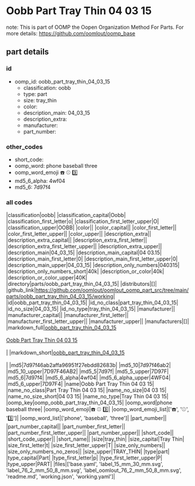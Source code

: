 # Oobb Part Tray Thin 04 03 15  

note: This is part of OOMP the Oopen Organization Method For Parts. For more details: https://github.com/oomlout/oomp_base

##  part details





### id
* oomp_id: oobb_part_tray_thin_04_03_15
  * classification: oobb
  * type: part
  * size: tray_thin
  * color: 
  * description_main: 04_03_15
  * description_extra: 
  * manufacturer: 
  * part_number: 

### other_codes
* short_code: 
* oomp_word: phone baseball three
* oomp_word_emoji :phone: :baseball: :three:
* md5_6_alpha: 4wf04
* md5_6: 7d97f4

### all codes 
|classification|oobb|
|classification_capital|Oobb|
|classification_first_letter|o|
|classification_first_letter_upper|O|
|classification_upper|OOBB|
|color||
|color_capital||
|color_first_letter||
|color_first_letter_upper||
|color_upper||
|description_extra||
|description_extra_capital||
|description_extra_first_letter||
|description_extra_first_letter_upper||
|description_extra_upper||
|description_main|04_03_15|
|description_main_capital|04 03.15|
|description_main_first_letter|0|
|description_main_first_letter_upper|0|
|description_main_upper|04_03_15|
|description_only_numbers|040315|
|description_only_numbers_short|40k|
|description_or_color|40k|
|description_or_color_upper|40K|
|directory|parts/oobb_part_tray_thin_04_03_15|
|distributors|[]|
|github_link|https://github.com/oomlout/oomlout_oomp_part_src/tree/main/parts/oobb_part_tray_thin_04_03_15/working|
|id|oobb_part_tray_thin_04_03_15|
|id_no_class|part_tray_thin_04_03_15|
|id_no_size|04_03_15|
|id_no_type|tray_thin_04_03_15|
|manufacturer||
|manufacturer_capital||
|manufacturer_first_letter||
|manufacturer_first_letter_upper||
|manufacturer_upper||
|manufacturers|[]|
|markdown_full|[oobb_part_tray_thin_04_03_15](https://github.com/oomlout/oomlout_oomp_part_src/tree/main/parts/oobb_part_tray_thin_04_03_15/working)<br>[](https://github.com/oomlout/oomlout_oomp_part_src/tree/main/parts/oobb_part_tray_thin_04_03_15/working)<br>[Oobb Part Tray Thin 04 03 15](https://github.com/oomlout/oomlout_oomp_part_src/tree/main/parts/oobb_part_tray_thin_04_03_15/working)<br><br>|
|markdown_short|[oobb_part_tray_thin_04_03_15](https://github.com/oomlout/oomlout_oomp_part_src/tree/main/parts/oobb_part_tray_thin_04_03_15/working)<br><br>|
|md5|7d97f46ab2affa96951f27ebdd82683b|
|md5_10|7d97f46ab2|
|md5_10_upper|7D97F46AB2|
|md5_5|7d97f|
|md5_5_upper|7D97F|
|md5_6|7d97f4|
|md5_6_alpha|4wf04|
|md5_6_alpha_upper|4WF04|
|md5_6_upper|7D97F4|
|name|Oobb Part Tray Thin 04 03 15|
|name_no_class|Part Tray Thin 04 03 15|
|name_no_size|04 03 15|
|name_no_size_short|04 03 15|
|name_no_type|Tray Thin 04 03 15|
|oomp_key|oomp_oobb_part_tray_thin_04_03_15|
|oomp_word|phone baseball three|
|oomp_word_emoji|:phone: :baseball: :three:|
|oomp_word_emoji_list|[':phone:', ':baseball:', ':three:']|
|oomp_word_list|['phone', 'baseball', 'three']|
|part_number||
|part_number_capital||
|part_number_first_letter||
|part_number_first_letter_upper||
|part_number_upper||
|short_code||
|short_code_upper||
|short_name||
|size|tray_thin|
|size_capital|Tray Thin|
|size_first_letter|t|
|size_first_letter_upper|T|
|size_only_numbers||
|size_only_numbers_no_zeros||
|size_upper|TRAY_THIN|
|type|part|
|type_capital|Part|
|type_first_letter|p|
|type_first_letter_upper|P|
|type_upper|PART|
|files|['base.yaml', 'label_15_mm_30_mm.svg', 'label_76_2_mm_50_8_mm.svg', 'label_oomlout_76_2_mm_50_8_mm.svg', 'readme.md', 'working.json', 'working.yaml']|
